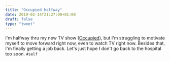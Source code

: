 ```yaml
---
title: "Occupied halfway"
date: 2019-02-14T21:27:00+01:00
draft: false
type: "tweet"
---
```


I'm halfway thru my new TV show ([Occupied](https://en.wikipedia.org/wiki/Occupied)), but I'm struggling to motivate
myself to move forward right now, even to watch TV right now. Besides that, I'm
finally getting a job back. Let's just hope I don't go back to the hospital too
soon. `#self`
